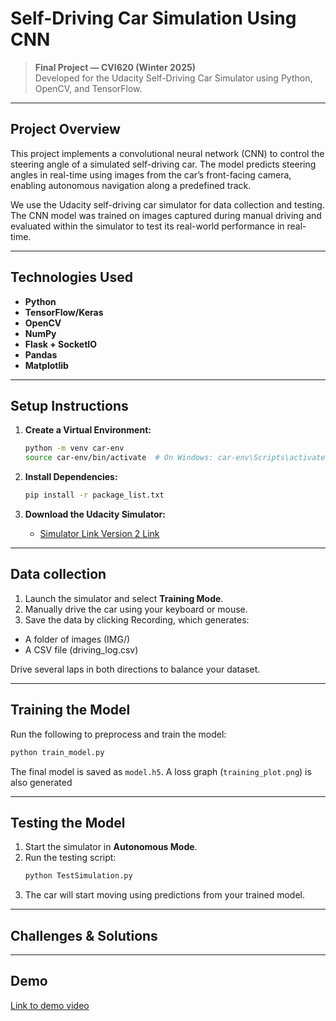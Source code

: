 # Self-Driving Car Simulation Using CNN

> **Final Project — CVI620 (Winter 2025)**  
> Developed for the Udacity Self-Driving Car Simulator using Python, OpenCV, and TensorFlow.

---

## Project Overview

This project implements a convolutional neural network (CNN) to control the steering angle of a simulated self-driving car. The model predicts steering angles in real-time using images from the car’s front-facing camera, enabling autonomous navigation along a predefined track.

We use the Udacity self-driving car simulator for data collection and testing. The CNN model was trained on images captured during manual driving and evaluated within the simulator to test its real-world performance in real-time.

---

## Technologies Used

- **Python**
- **TensorFlow/Keras**
- **OpenCV**
- **NumPy**
- **Flask + SocketIO**
- **Pandas**
- **Matplotlib**

---

## Setup Instructions

1. **Create a Virtual Environment:**

   ```bash
   python -m venv car-env
   source car-env/bin/activate  # On Windows: car-env\Scripts\activate
   ```

2. **Install Dependencies:**
   ```bash
   pip install -r package_list.txt
   ```

3. **Download the Udacity Simulator:**
   - [Simulator Link Version 2 Link](https://github.com/udacity/self-driving-car-sim?tab=readme-ov-file#:~:text=Linux%20Mac%20Windows-,Version%201%2C%2012/09/16,-Linux%20Mac%20Windows)

---

## Data collection

1. Launch the simulator and select **Training Mode**.
2. Manually drive the car using your keyboard or mouse.
3. Save the data by clicking Recording, which generates:
  - A folder of images (IMG/)
  - A CSV file (driving_log.csv)

Drive several laps in both directions to balance your dataset.

---

## Training the Model

Run the following to preprocess and train the model:

```bash
python train_model.py
```
The final model is saved as `model.h5`. A loss graph (`training_plot.png`) is also generated

---

## Testing the Model

1. Start the simulator in **Autonomous Mode**.
2. Run the testing script:
   ```bash
   python TestSimulation.py
   ```
3. The car will start moving using predictions from your trained model.

---

## Challenges & Solutions


---

## Demo
[Link to demo video]()
